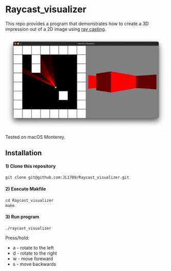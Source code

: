 # Raycast_visualizer
This repo provides a program that demonstrates how to create a 3D impression out of a 2D image using [ray casting](https://en.wikipedia.org/wiki/Ray_casting).

![DEMO](demo.png)

Tested on macOS Monterey.

## Installation

#### 1) Clone this repository 
```
git clone git@github.com:JL1709/Raycast_visualizer.git
```

#### 2) Execute Makfile
```
cd Raycast_visualizer
make
```

#### 3)  Run program
```
./raycast_visualizer
```
Press/hold:
- a - rotate to the left
- d - rotate to the right
- w - move foreward
- s - move backwards

